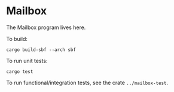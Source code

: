 # Mailbox

The Mailbox program lives here.

To build:

```
cargo build-sbf --arch sbf
```

To run unit tests:

```
cargo test
```

To run functional/integration tests, see the crate `../mailbox-test`.
